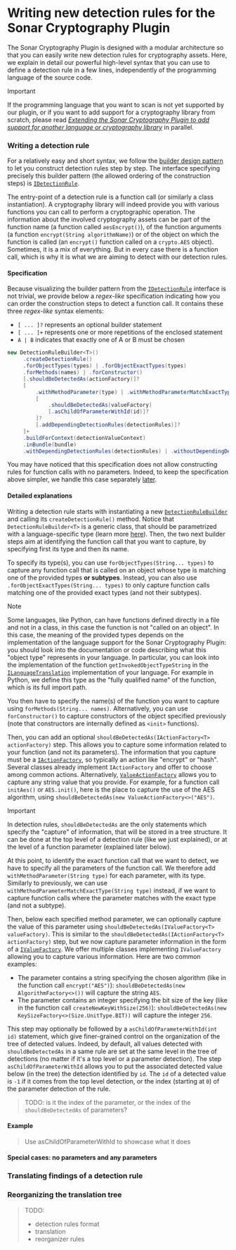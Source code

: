 # Writing new detection rules for the Sonar Cryptography Plugin

The Sonar Cryptography Plugin is designed with a modular architecture so that you can easily write new detection rules for cryptography assets.
Here, we explain in detail our powerful high-level syntax that you can use to define a detection rule in a few lines, independently of the programming language of the source code.

> [!IMPORTANT]
> If the programming language that you want to scan is not yet supported by our plugin, or if you want to add support for a cryptography library from scratch, please read [*Extending the Sonar Cryptography Plugin to add support for another language or cryptography library*](./LANGUAGE_SUPPORT.md) in parallel.

### Writing a detection rule

For a relatively easy and short syntax, we follow the [builder design pattern](https://refactoring.guru/design-patterns/builder) to let you construct detection rules step by step.
The interface specifying precisely this builder pattern (the allowed ordering of the construction steps) is [`IDetectionRule`](../engine/src/main/java/com/ibm/engine/rule/IDetectionRule.java).

The entry-point of a detection rule is a function call (or similarly a class instantiation).
A cryptography library will indeed provide you with various functions you can call to perform a cryptographic operation.
The information about the involved cryptography assets can be part of the function name (a function called `aesEncrypt()`), of the function arguments (a function `encrypt(String algorithmName)`) or of the object on which the function is called (an `encrypt()` function called on a `crypto.AES` object).
Sometimes, it is a mix of everything.
But in every case there is a function call, which is why it is what we are aiming to detect with our detection rules.

#### Specification

Because visualizing the builder pattern from the [`IDetectionRule`](../engine/src/main/java/com/ibm/engine/rule/IDetectionRule.java) interface is not trivial, we provide below a *regex-like* specification indicating how you can order the construction steps to detect a function call.
It contains these three *regex-like* syntax elements:
- `[ ... ]?` represents an optional builder statement
- `[ ... ]+` represents one or more repetitions of the enclosed statement
- `A | B` indicates that exactly one of A or B must be chosen

```java
new DetectionRuleBuilder<T>()
     .createDetectionRule()
     .forObjectTypes(types) | .forObjectExactTypes(types)
     .forMethods(names) | .forConstructor()
     [.shouldBeDetectedAs(actionFactory)]?
     [
         .withMethodParameter(type) | .withMethodParameterMatchExactType(type)
         [
             .shouldBeDetectedAs(valueFactory)
             [.asChildOfParameterWithId(id)]?
         ]?
         [.addDependingDetectionRules(detectionRules)]?
     ]+
     .buildForContext(detectionValueContext)
     .inBundle(bundle)
     .withDependingDetectionRules(detectionRules) | .withoutDependingDetectionRules()
```

You may have noticed that this specification does not allow constructing rules for function calls with no parameters.
Indeed, to keep the specification above simpler, we handle this case separately [later](#special-cases-no-parameters-and-any-parameters).

#### Detailed explanations

Writing a detection rule starts with instantiating a new [`DetectionRuleBuilder`](../engine/src/main/java/com/ibm/engine/rule/builder/DetectionRuleBuilder.java) and calling its `createDetectionRule()` method.
Notice that `DetectionRuleBuilder<T>` is a generic class, that should be parametrized with a language-specific type (learn more [here](./LANGUAGE_SUPPORT.md#identifying-the-four-classes-to-use-in-generics)).
Then, the two next builder steps aim at identifying the function call that you want to capture, by specifying first its type and then its name.

To specify its type(s), you can use `forObjectTypes(String... types)` to capture any function call that is called on an object whose type is matching one of the provided types **or subtypes**. Instead, you can also use `.forObjectExactTypes(String... types)` to only capture function calls matching one of the provided exact types (and not their subtypes).

> [!NOTE]
> Some languages, like Python, can have functions defined directly in a file and not in a class, in this case the function is not "called on an object". In this case, the meaning of the provided types depends on the implementation of the language support for the Sonar Cryptography Plugin: you should look into the documentation or code describing what this "object type" represents in your language. In particular, you can look into the implementation of the function `getInvokedObjectTypeString` in the [`ILanguageTranslation`](../engine/src/main/java/com/ibm/engine/language/ILanguageTranslation.java) implementation of your language. For example in Python, we define this type as the "fully qualified name" of the function, which is its full import path.

You then have to specify the name(s) of the function you want to capture using `forMethods(String... names)`.
Alternatively, you can use `forConstructor()` to capture constructors of the object specified previously (note that constructors are internally defined as `<init>` functions).

Then, you can add an optional `shouldBeDetectedAs(IActionFactory<T> actionFactory)` step.
This allows you to capture some information related to your function (and not its parameters).
The information that you capture must be a [`IActionFactory`](../engine/src/main/java/com/ibm/engine/model/factory/IActionFactory.java), so typically an action like "encrypt" or "hash". Several classes already implement `IActionFactory` and offer to choose among common actions.
Alternatively, [`ValueActionFactory`](../engine/src/main/java/com/ibm/engine/model/factory/ValueActionFactory.java) allows you to capture any string value that you provide.
For example, for a function call `initAes()` or `AES.init()`, here is the place to capture the use of the AES algorithm, using `shouldBeDetectedAs(new ValueActionFactory<>("AES")`.

> [!IMPORTANT]
> In detection rules, `shouldBeDetectedAs` are the only statements which specify the "capture" of information, that will be stored in a tree structure. It can be done at the top level of a detection rule (like we just explained), or at the level of a function parameter (explained later below). 

At this point, to identify the exact function call that we want to detect, we have to specify all the parameters of the function call.
We therefore add `withMethodParameter(String type)` for each parameter, with its type.
Similarly to previously, we can use `withMethodParameterMatchExactType(String type)` instead, if we want to capture function calls where the parameter matches with the exact type (and not a subtype).

Then, below each specified method parameter, we can optionally capture the value of this parameter using `shouldBeDetectedAs(IValueFactory<T> valueFactory)`.
This is similar to the `shouldBeDetectedAs(IActionFactory<T> actionFactory)` step, but we now capture parameter information in the form of a [`IValueFactory`](../engine/src/main/java/com/ibm/engine/model/factory/IValueFactory.java).
We offer multiple classes implementing `IValueFactory` allowing you to capture various information. Here are two common examples:
- The parameter contains a string specifying the chosen algorithm (like in the function call `encrypt("AES")`): `shouldBeDetectedAs(new AlgorithmFactory<>())` will capture the string `AES`.
- The parameter contains an integer specifying the bit size of the key (like in the function call `createNewKeyWithSize(256)`): `shouldBeDetectedAs(new KeySizeFactory<>(Size.UnitType.BIT))` will capture the integer `256`.

This step may optionally be followed by a `asChildOfParameterWithId(int id)` statement, which give finer-grained control on the organization of the tree of detected values.
Indeed, by default, all values detected with `shouldBeDetectedAs` in a same rule are set at the same level in the tree of detections (no matter if it's a top level or a parameter detection).
The step `asChildOfParameterWithId` allows you to put the associated detected value below (in the tree) the detection identified by `id`.
The `id` of a detected value is `-1` if it comes from the top level detection, or the index (starting at `0`) of the parameter detection of the rule.
> TODO: is it the index of the parameter, or the index of the `shouldBeDetectedAs` of parameters?



#### Example
> Use asChildOfParameterWithId to showcase what it does

#### Special cases: no parameters and any parameters


### Translating findings of a detection rule

### Reorganizing the translation tree

> TODO:
> - detection rules format
> - translation
> - reorganizer rules